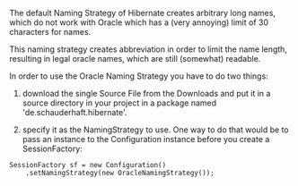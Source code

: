 The default Naming Strategy of Hibernate creates arbitrary long names, which do not work with Oracle which has a (very annoying) limit of 30 characters for names.

This naming strategy creates abbreviation in order to limit the name length, resulting in legal oracle names, which are still (somewhat) readable.

In order to use the Oracle Naming Strategy you have to do two things:
1. download the single Source File from the Downloads and put it in a source directory in your project in a package named 'de.schauderhaft.hibernate'.

2. specify it as the NamingStrategy to use. One way to do that would be to pass an instance to the Configuration instance before you create a SessionFactory:

```
SessionFactory sf = new Configuration()
    .setNamingStrategy(new OracleNamingStrategy());
```